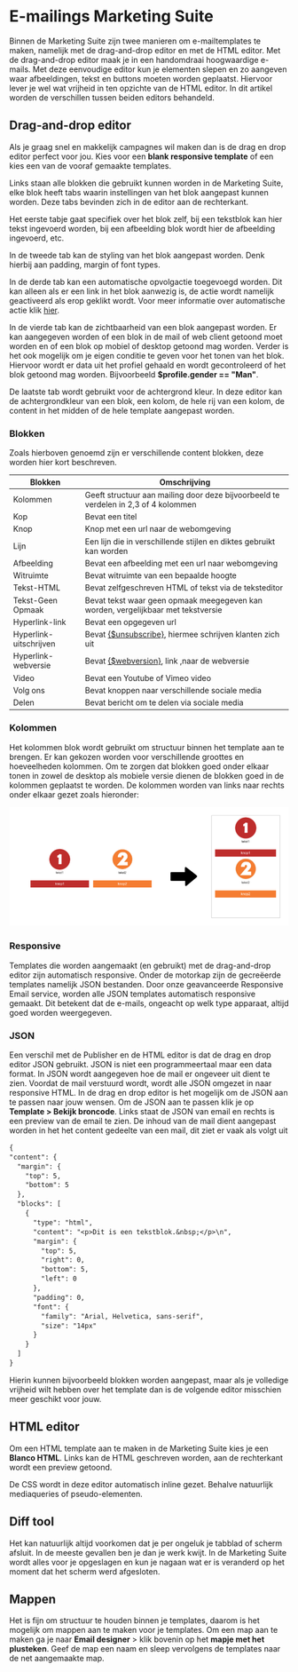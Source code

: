 # E-mailings Marketing Suite
Binnen de Marketing Suite zijn twee manieren om e-mailtemplates te maken,
namelijk met de drag-and-drop editor en met de HTML editor. Met de
drag-and-drop editor maak je in een handomdraai hoogwaardige e-mails. Met deze
eenvoudige editor kun je elementen slepen en zo aangeven waar afbeeldingen,
tekst en buttons moeten worden geplaatst. Hiervoor lever je wel wat vrijheid in
ten opzichte van de HTML editor. In dit artikel worden de verschillen tussen
beiden editors behandeld.

## Drag-and-drop editor
Als je graag snel en makkelijk campagnes wil maken dan is de drag en drop
editor perfect voor jou. Kies voor een **blank responsive template** of een
kies een van de vooraf gemaakte templates.

Links staan alle blokken die gebruikt kunnen worden in de Marketing Suite, elke
blok heeft tabs waarin instellingen van het blok aangepast kunnen worden. Deze
tabs bevinden zich in de editor aan de rechterkant.

Het eerste tabje gaat specifiek over het blok zelf, bij een tekstblok kan hier
tekst ingevoerd worden, bij een afbeelding blok wordt hier de afbeelding
ingevoerd, etc.

In de tweede tab kan de styling van het blok aangepast worden. Denk hierbij aan
padding, margin of font types.

In de derde tab kan een automatische opvolgactie toegevoegd worden. Dit kan
alleen als er een link in het blok aanwezig is, de actie wordt namelijk
geactiveerd als erop geklikt wordt. Voor meer informatie over automatische
actie klik [hier](./follow-up-manager-ms.md).

In de vierde tab kan de zichtbaarheid van een blok aangepast worden. Er kan
aangegeven worden of een blok in de mail of web client getoond moet worden en
of een blok op mobiel of desktop getoond mag worden. Verder is het ook mogelijk
om je eigen conditie te geven voor het tonen van het blok. Hiervoor wordt er
data uit het profiel gehaald en wordt gecontroleerd of het blok getoond mag
worden. Bijvoorbeeld **$profile.gender == "Man"**.

De laatste tab wordt gebruikt voor de achtergrond kleur. In deze editor kan de
achtergrondkleur van een blok, een kolom, de hele rij van een kolom, de content
in het midden of de hele template aangepast worden.

### Blokken
Zoals hierboven genoemd zijn er verschillende content blokken, deze worden hier
kort beschreven.

| Blokken           | Omschrijving                                                                  |
|--------------------|------------------------------------------------------------------------------|
|Kolommen| Geeft structuur aan mailing door deze bijvoorbeeld te verdelen in 2,3 of 4 kolommen|
|Kop| Bevat een titel|
|Knop| Knop met een url naar de webomgeving|
|Lijn| Een lijn die in verschillende stijlen en diktes gebruikt kan worden|
|Afbeelding| Bevat een afbeelding met een url naar webomgeving|
|Witruimte| Bevat witruimte van een bepaalde hoogte|
|Tekst-HTML| Bevat zelfgeschreven HTML of tekst via de teksteditor|
|Tekst-Geen Opmaak|Bevat tekst waar geen opmaak meegegeven kan worden, vergelijkbaar met tekstversie|
|Hyperlink-link| Bevat een opgegeven url|
|Hyperlink-uitschrijven| Bevat [{$unsubscribe}](./emailings-ms-unsubscribe), hiermee schrijven klanten zich uit|
|Hyperlink-webversie| Bevat [{$webversion}](./emailings-ms-webversion), link ,naar de webversie|
|Video| Bevat een Youtube of Vimeo video|
|Volg ons| Bevat knoppen naar verschillende sociale media |
|Delen| Bevat bericht om te delen via sociale media |

### Kolommen
Het kolommen blok wordt gebruikt om structuur binnen het template aan te
brengen. Er kan gekozen worden voor verschillende groottes en hoeveelheden
kolommen. Om te zorgen dat blokken goed onder elkaar tonen in zowel de desktop
als mobiele versie dienen de blokken goed in de kolommen geplaatst te worden.
De kolommen worden van links naar rechts onder elkaar gezet zoals hieronder:

![](../images/emailings-ms-columns.png)

### Responsive
Templates die worden aangemaakt (en gebruikt) met de drag-and-drop editor zijn
automatisch responsive. Onder de motorkap zijn de gecreëerde templates namelijk
JSON bestanden. Door onze geavanceerde Responsive Email service, worden alle
JSON templates automatisch responsive gemaakt. Dit betekent dat de e-mails,
ongeacht op welk type apparaat, altijd goed worden weergegeven.

### JSON
Een verschil met de Publisher en de HTML editor is dat de drag en drop editor
JSON gebruikt. JSON is niet een programmeertaal maar een data format. In JSON
wordt aangegeven hoe de mail er ongeveer uit dient te zien. Voordat de mail
verstuurd wordt, wordt alle JSON omgezet in naar responsive HTML. In de
drag en drop editor is het mogelijk om de JSON aan te passen naar jouw wensen.
Om de JSON aan te passen klik je op **Template > Bekijk broncode**. Links staat
de JSON van email en rechts is een preview van de email te zien. De inhoud van
de mail dient aangepast worden in het het content gedeelte van een mail, dit
ziet er vaak als volgt uit

```txt
{
"content": {
  "margin": {
    "top": 5,
    "bottom": 5
  },
  "blocks": [
    {
      "type": "html",
      "content": "<p>Dit is een tekstblok.&nbsp;</p>\n",
      "margin": {
        "top": 5,
        "right": 0,
        "bottom": 5,
        "left": 0
      },
      "padding": 0,
      "font": {
        "family": "Arial, Helvetica, sans-serif",
        "size": "14px"
      }
    }
  ]
}
```

Hierin kunnen bijvoorbeeld blokken worden aangepast, maar als je volledige
vrijheid wilt hebben over het template dan is de volgende editor misschien meer
geschikt voor jouw.

## HTML editor
Om een HTML template aan te maken in de Marketing Suite kies je een
**Blanco HTML**. Links kan de HTML geschreven worden, aan de rechterkant wordt
een preview getoond.

De CSS wordt in deze editor automatisch inline gezet. Behalve natuurlijk
mediaqueries of pseudo-elementen.

## Diff tool
Het kan natuurlijk altijd voorkomen dat je per ongeluk je tabblad of scherm
afsluit. In de meeste gevallen ben je dan je werk kwijt. In de Marketing Suite
wordt alles voor je opgeslagen en kun je nagaan wat er is veranderd op het
moment dat het scherm werd afgesloten.

## Mappen
Het is fijn om structuur te houden binnen je templates, daarom is het mogelijk
om mappen aan te maken voor je templates. Om een map aan te maken ga je naar
**Email designer** > klik bovenin op het **mapje met het plusteken**. Geef de
map een naam en sleep vervolgens de templates naar de net aangemaakte map.
